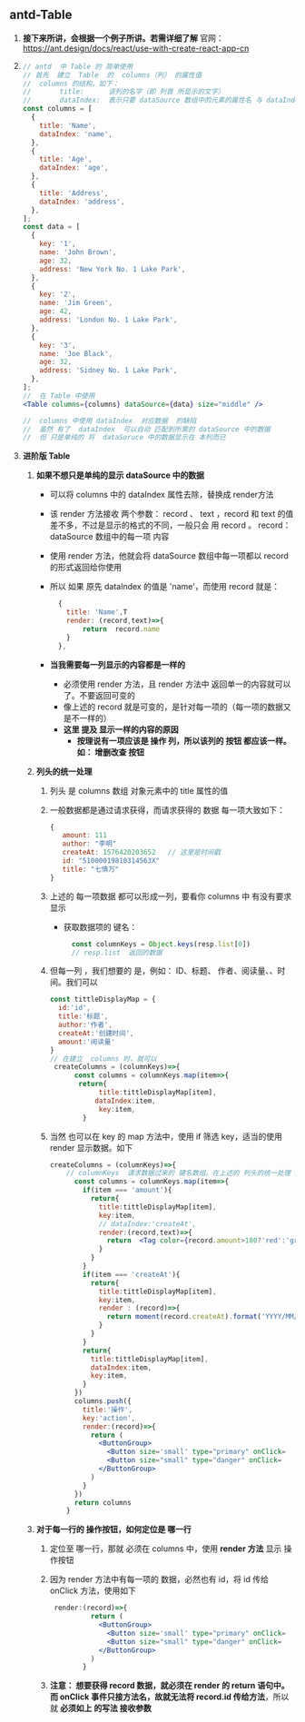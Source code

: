 ## 			antd-Table

1. **接下来所讲，会根据一个例子所讲。若需详细了解**  官网： https://ant.design/docs/react/use-with-create-react-app-cn 

2. ```jsx
   // antd  中 Table 的 简单使用
   // 首先  建立  Table  的  columns（列） 的属性值
   //  columns 的结构，如下：
   //   	title:  	该列的名字（即 列首 所显示的文字）
   //		dataIndex:	表示只要 dataSource 数组中的元素的属性名 与 dataIndex 值相同，属性值就会在该列显示
   const columns = [
     {
       title: 'Name',
       dataIndex: 'name',
     },
     {
       title: 'Age',
       dataIndex: 'age',
     },
     {
       title: 'Address',
       dataIndex: 'address',
     },
   ];
   const data = [
     {
       key: '1',
       name: 'John Brown',
       age: 32,
       address: 'New York No. 1 Lake Park',
     },
     {
       key: '2',
       name: 'Jim Green',
       age: 42,
       address: 'London No. 1 Lake Park',
     },
     {
       key: '3',
       name: 'Joe Black',
       age: 32,
       address: 'Sidney No. 1 Lake Park',
     },
   ];
   //  在 Table 中使用
   <Table columns={columns} dataSource={data} size="middle" />
   
   //  columns 中使用 dataIndex  对应数据  的缺陷
   //  虽然 有了  dataIndex  可以自动 匹配到所需的 dataSource 中的数据
   //  但 只是单纯的 将  dataSoruce 中的数据显示在 本列而已
   ```

3. **进阶版  Table**

   1. **如果不想只是单纯的显示 dataSource 中的数据**

      -  可以将  columns 中的  dataIndex 属性去除，替换成  render方法

      - 该 render 方法接收 两个参数： record  、 text  ，record  和  text 的值差不多，不过是显示的格式的不同，一般只会  用 record 。 record： dataSource 数组中的每一项  内容

      - 使用 render 方法，他就会将 dataSource 数组中每一项都以  record  的形式返回给你使用

      - 所以  如果 原先  dataIndex 的值是  'name'，而使用 record 就是：

        ```jsx
          {
            title: 'Name',T
            render: (record,text)=>{
            	return  record.name
            }
          },
        ```

      - **当我需要每一列显示的内容都是一样的**

        - 必须使用 render 方法，且 render 方法中  返回单一的内容就可以了。不要返回可变的
        - 像上述的  record 就是可变的，是针对每一项的（每一项的数据又是不一样的）
        - **这里  提及 显示一样的内容的原因**
          - **按理说有一项应该是  操作  列，所以该列的  按钮 都应该一样。如： 增删改查 按钮**

   2. **列头的统一处理**

      1. 列头 是 columns 数组 对象元素中的 title 属性的值

      2. 一般数据都是通过请求获得，而请求获得的 数据  每一项大致如下：

         ```js
         {
         	amount: 111
         	author: "李明"
         	createAt: 1576420203652   // 这里是时间戳
         	id: "51000019810314563X"
         	title: "七情万"
         }
         ```

      3. 上述的 每一项数据 都可以形成一列，要看你  columns 中   有没有要求显示

         - 获取数据项的 键名：

           ```jsx
             const columnKeys = Object.keys(resp.list[0])
             // resp.list  返回的数据
           ```

           

      4. 但每一列 ，我们想要的 是，例如：   ID、标题、 作者、阅读量、、时间。我们可以

         ```jsx
         const tittleDisplayMap = {
           id:'id',
           title:'标题',
           author:'作者',
           createAt:'创建时间',
           amount:'阅读量'
         }
         // 在建立  columns 时，就可以
          createColumns = (columnKeys)=>{
               const columns = columnKeys.map(item=>{
         		return{
                     title:tittleDisplayMap[item],
                   	dataIndex:item,
                     key:item,
                 }
         
         ```

      5. 当然 也可以在 key 的 map 方法中，使用 if 筛选 key，适当的使用  render 显示数据。如下

         ```jsx
         createColumns = (columnKeys)=>{
             // columnKeys  请求数据过来的 键名数组。在上述的 列头的统一处理 第一段代码块 中有显示
               const columns = columnKeys.map(item=>{
                 if(item === 'amount'){
                   return{
                     title:tittleDisplayMap[item],
                     key:item,
                     // dataIndex:'createAt',
                     render:(record,text)=>{
                       return  <Tag color={record.amount>180?'red':'green'} >{record.amount}</Tag>
                     }
                   }
                 }
                 if(item === 'createAt'){
                   return{ 
                     title:tittleDisplayMap[item],
                     key:item,
                     render : (record)=>{
                       return moment(record.createAt).format('YYYY/MM/DD  hh:mm')
                     }
                   }
                 }
                 return{
                   title:tittleDisplayMap[item],
                   dataIndex:item,
                   key:item,
                 }
               })
               columns.push({
                 title:'操作',
                 key:'action',
                 render:(record)=>{
                   return (
                     <ButtonGroup>
                       <Button size='small' type="primary" onClick=											{this.toEdit.bind(this,record.id)} > 编辑</Button>
                       <Button size="small" type="danger" onClick=											{this.showDeleteArticleModal.bind(this,record)}> 删除</Button>
                     </ButtonGroup>
                   )
                 }
               })
               return columns
             }
         ```

   3. **对于每一行的  操作按钮，如何定位是 哪一行**

      1. 定位至 哪一行，那就 必须在  columns 中，使用 **render 方法** 显示 操作按钮

      2. 因为  render 方法中有每一项的 数据，必然也有 id，将 id 传给  onClick 方法，使用如下

         ```jsx
          render:(record)=>{
                   return (
                     <ButtonGroup>
                       <Button size='small' type="primary" onClick=											{this.toEdit.bind(this,record.id)} > 编辑</Button>
                       <Button size="small" type="danger" onClick=											{this.showDeleteArticleModal.bind(this,record)}> 删除</Button>
                     </ButtonGroup>
                   )	
                 }
         ```

      3. **注意： 想要获得   record 数据，就必须在 render 的 return 语句中。而 onClick 事件只接方法名，故就无法将  record.id 传给方法**，所以就  **必须如上 的写法  接收参数**

